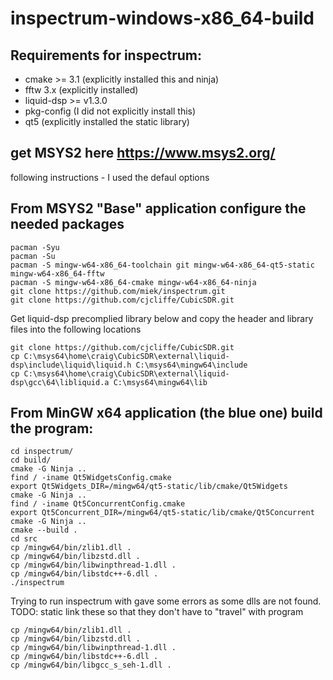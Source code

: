 # inspectrum-windows-x86_64-build

## Requirements for inspectrum:
* cmake >= 3.1 (explicitly installed this and ninja)
* fftw 3.x	(explicitly installed)
* liquid-dsp >= v1.3.0
* pkg-config (I did not explicitly install this)
* qt5 (explicitly installed the static library)


## get MSYS2 here https://www.msys2.org/
following instructions - I used the defaul options

## From MSYS2 "Base" application configure the needed packages

```
pacman -Syu
pacman -Su
pacman -S mingw-w64-x86_64-toolchain git mingw-w64-x86_64-qt5-static mingw-w64-x86_64-fftw
pacman -S mingw-w64-x86_64-cmake mingw-w64-x86_64-ninja
git clone https://github.com/miek/inspectrum.git
git clone https://github.com/cjcliffe/CubicSDR.git
```

Get liquid-dsp precomplied library below and copy the header and library files into the following locations

```
git clone https://github.com/cjcliffe/CubicSDR.git
cp C:\msys64\home\craig\CubicSDR\external\liquid-dsp\include\liquid\liquid.h C:\msys64\mingw64\include
cp C:\msys64\home\craig\CubicSDR\external\liquid-dsp\gcc\64\libliquid.a C:\msys64\mingw64\lib
```


## From MinGW x64 application (the blue one) build the program:

```
cd inspectrum/
cd build/
cmake -G Ninja ..
find / -iname Qt5WidgetsConfig.cmake
export Qt5Widgets_DIR=/mingw64/qt5-static/lib/cmake/Qt5Widgets
cmake -G Ninja ..
find / -iname Qt5ConcurrentConfig.cmake
export Qt5Concurrent_DIR=/mingw64/qt5-static/lib/cmake/Qt5Concurrent
cmake -G Ninja ..
cmake --build .
cd src
cp /mingw64/bin/zlib1.dll .
cp /mingw64/bin/libzstd.dll .
cp /mingw64/bin/libwinpthread-1.dll .
cp /mingw64/bin/libstdc++-6.dll .
./inspectrum
```

Trying to run inspectrum with gave some errors as some dlls are not found. TODO: static link these so that they don't have to "travel" with program

```
cp /mingw64/bin/zlib1.dll .
cp /mingw64/bin/libzstd.dll .
cp /mingw64/bin/libwinpthread-1.dll .
cp /mingw64/bin/libstdc++-6.dll .
cp /mingw64/bin/libgcc_s_seh-1.dll .
```
